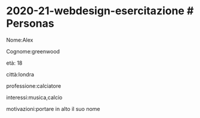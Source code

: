 # 2020-21-webdesign-esercitazione  # Personas

Nome:Alex

Cognome:greenwood

età: 18

città:londra

professione:calciatore

interessi:musica,calcio

motivazioni:portare in alto il suo nome 

